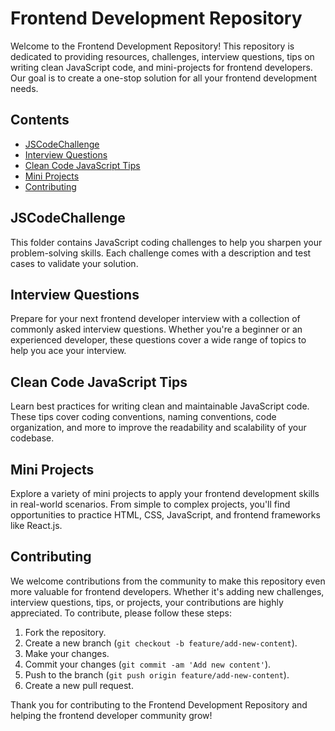 # Frontend Development Repository

Welcome to the Frontend Development Repository! This repository is dedicated to providing resources, challenges, interview questions, tips on writing clean JavaScript code, and mini-projects for frontend developers. Our goal is to create a one-stop solution for all your frontend development needs.

## Contents

- [JSCodeChallenge](#jscodechallenge)
- [Interview Questions](#interview-questions)
- [Clean Code JavaScript Tips](#clean-code-javascript-tips)
- [Mini Projects](#mini-projects)
- [Contributing](#contributing)

## JSCodeChallenge

This folder contains JavaScript coding challenges to help you sharpen your problem-solving skills. Each challenge comes with a description and test cases to validate your solution.

## Interview Questions

Prepare for your next frontend developer interview with a collection of commonly asked interview questions. Whether you're a beginner or an experienced developer, these questions cover a wide range of topics to help you ace your interview.

## Clean Code JavaScript Tips

Learn best practices for writing clean and maintainable JavaScript code. These tips cover coding conventions, naming conventions, code organization, and more to improve the readability and scalability of your codebase.

## Mini Projects

Explore a variety of mini projects to apply your frontend development skills in real-world scenarios. From simple to complex projects, you'll find opportunities to practice HTML, CSS, JavaScript, and frontend frameworks like React.js.

## Contributing

We welcome contributions from the community to make this repository even more valuable for frontend developers. Whether it's adding new challenges, interview questions, tips, or projects, your contributions are highly appreciated. To contribute, please follow these steps:

1. Fork the repository.
2. Create a new branch (`git checkout -b feature/add-new-content`).
3. Make your changes.
4. Commit your changes (`git commit -am 'Add new content'`).
5. Push to the branch (`git push origin feature/add-new-content`).
6. Create a new pull request.

Thank you for contributing to the Frontend Development Repository and helping the frontend developer community grow!

